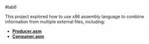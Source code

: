#lab6

This project explored how to use x86 assembly language to combine information from multiple external files, including:
- **[Producer.asm](src/Producer.asm)**
- **[Consumer.asm](src/Consumer.asm)**
